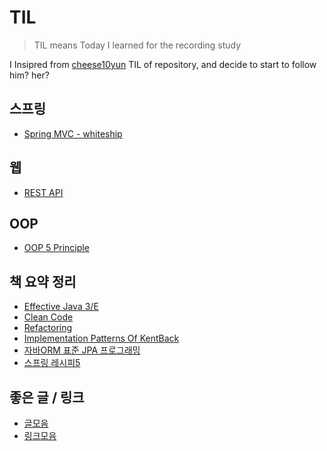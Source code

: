 

# TIL

> TIL means Today I learned for the recording study

I Insipred from [cheese10yun](<https://github.com/cheese10yun/>) TIL of repository, and decide to start to follow him? her? 

## 스프링

- [Spring MVC - whiteship](./spring/spring-mvc-inflearn.md)

## 웹

- [REST API](./web/rest-api.md)

## OOP

- [OOP 5 Principle](./oop/객체지향5대원칙.md)

## 책 요약 정리

- [Effective Java 3/E](./book/effective-java.md)
- [Clean Code](./book/clean-code.md)
- [Refactoring](./book/리팩토링.md)
- [Implementation Patterns Of KentBack](./book/켄트벡의구현패턴.md)
- [자바ORM 표준 JPA 프로그래밍](./book/jpa.md)
- [스프링 레시피5](./book/스프링-레시피5.md)



## 좋은 글 / 링크

- [글모음](./ref/글모음.md)
- [링크모음](./ref/링크모음.md)



